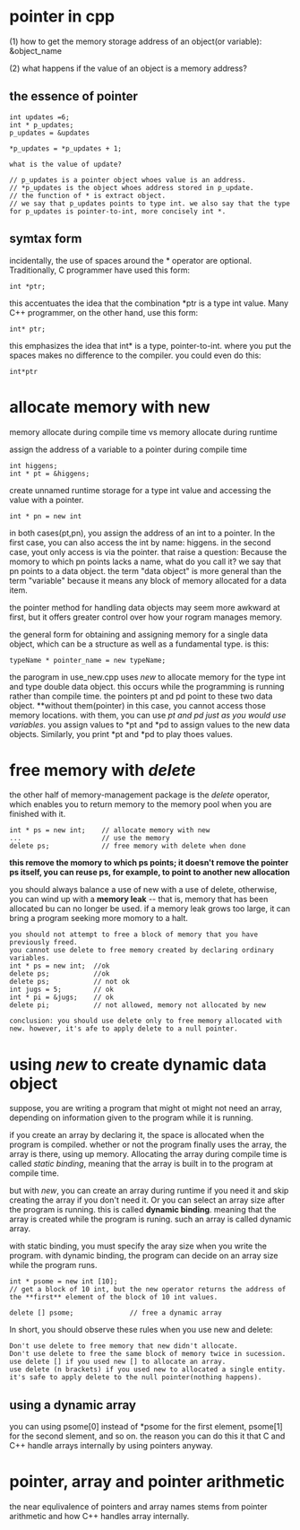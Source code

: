 # pointer in cpp
(1) how to get the memory storage address of an object(or variable): &object_name

(2) what happens if the value of an object is a memory address?

## the essence of pointer
~~~
int updates =6;
int * p_updates;
p_updates = &updates

*p_updates = *p_updates + 1;

what is the value of update?
~~~

~~~
// p_updates is a pointer object whoes value is an address.
// *p_updates is the object whoes address stored in p_update.
// the function of * is extract object.
// we say that p_updates points to type int. we also say that the type for p_updates is pointer-to-int, more concisely int *.
~~~

## symtax form 
incidentally, the use of spaces around the * operator are optional. Traditionally, C programmer have used this form:
~~~
int *ptr;
~~~

this accentuates the idea that the combination *ptr is a type int value. Many C++ programmer, on the other hand, use this form:
~~~
int* ptr;
~~~
this emphasizes the idea that int* is a type, pointer-to-int.
where you put the spaces makes no difference to the compiler. you could even do this:
~~~
int*ptr
~~~

# allocate memory with **new**
memory allocate during compile time vs memory allocate during runtime

assign the address of a variable to a pointer during compile time
~~~
int higgens;
int * pt = &higgens;
~~~

create unnamed runtime storage for a type int value and accessing the value with a pointer.
~~~
int * pn = new int
~~~
in both cases(pt,pn), you assign the address of an int to a pointer. In the first case, you can also access the int by name: higgens. in the second case, yout only access is via the pointer. that raise a question: Because the momory to which pn points lacks a name, what do you call it? we say that pn points to a data object. the term "data object" is more general than the term "variable" because it means any block of memory allocated for a data item.

the pointer method for handling data objects may seem more awkward at first, but it offers greater control over how your rogram manages memory.

the general form for obtaining and assigning memory for a single data object, which can be a structure as well as a fundamental type. is this:
~~~
typeName * pointer_name = new typeName;
~~~

the parogram in use_new.cpp uses *new* to allocate memory for the type int and type double data object. this occurs while the programming is running rather than compile time. the pointers pt and pd point to these two data object. **without them(pointer) in this case, you cannot access those memory locations. with them, you can use *pt and *pd just as you would use variables.** you assign values to *pt and *pd to assign values to the new data objects. Similarly, you print *pt and *pd to play thoes values.

# free memory with *delete*
the other half of memory-management package is the *delete* operator, which enables you to return memory to the memory pool when you are finished with it.
~~~
int * ps = new int;    // allocate memory with new
...                    // use the memory
delete ps;             // free memory with delete when done
~~~
**this remove the momory to which ps points; it doesn't remove the pointer ps itself, you can reuse ps, for example, to point to another new allocation**

you should always balance a use of new with a use of delete, otherwise, you can wind up with a **memory leak** -- that is, memory that has been allocated bu can no longer be used. if a memory leak grows too large, it can bring a program seeking more momory to a halt.

~~~
you should not attempt to free a block of memory that you have previously freed.
you cannot use delete to free memory created by declaring ordinary variables.
int * ps = new int;  //ok
delete ps;           //ok
delete ps;           // not ok
int jugs = 5;        // ok
int * pi = &jugs;    // ok
delete pi;           // not allowed, memory not allocated by new

conclusion: you should use delete only to free memory allocated with new. however, it's afe to apply delete to a null pointer.
~~~

# using *new* to create dynamic data object
suppose, you are writing a program that might ot might not need an array, depending on information given to the program while it is running. 

if you create an array by declaring it, the space is allocated when the program is compiled. whether or not the program finally uses the array, the array is there, using up memory. Allocating the array during compile time is called *static binding*, meaning that the array is built in to the program at compile time.

but with *new*, you can create an array during runtime if you need it and skip creating the array if you don't need it. Or you can select an array size after the program is running. this is called **dynamic binding**. meaning that the array is created while the program is runing. such an array is called dynamic array.

with static binding, you must specify the aray size when you write the program. with dynamic binding, the program can decide on an array size while the program runs.

~~~
int * psome = new int [10];   
// get a block of 10 int, but the new operator returns the address of the **first** element of the block of 10 int values.

delete [] psome;              // free a dynamic array
~~~
In short, you should observe these rules when you use new and delete:
~~~
Don't use delete to free memory that new didn't allocate.
Don't use delete to free the same block of memory twice in sucession.
use delete [] if you used new [] to allocate an array.
use delete (n brackets) if you used new to allocated a single entity.
it's safe to apply delete to the null pointer(nothing happens).
~~~

## using a dynamic array
you can using psome[0] instead of *psome for the first element, psome[1] for the second slement, and so on. the reason you can do this it that C and C++ handle arrays internally by using pointers anyway.


# pointer, array and pointer arithmetic
the near equlivalence of pointers and array names stems from pointer arithmetic and how C++ handles array internally.
